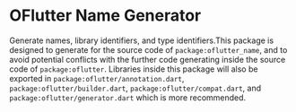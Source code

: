 # OFlutter Name Generator

Generate names, library identifiers, and type identifiers.This package is designed to generate for the source code of `package:oflutter_name`, and to avoid potential conflicts with the further code generating inside the source code of `package:oflutter`. Libraries inside this package will also be exported in `package:oflutter/annotation.dart`, `package:oflutter/builder.dart`, `package:oflutter/compat.dart`, and `package:oflutter/generator.dart` which is more recommended.
